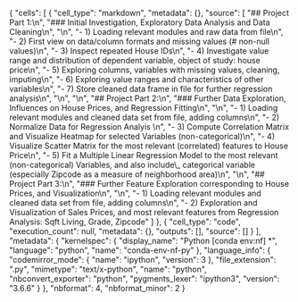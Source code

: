 {
 "cells": [
  {
   "cell_type": "markdown",
   "metadata": {},
   "source": [
    "## Project Part 1:\n",
    "### Initial Investigation, Exploratory Data Analysis and Data Cleaning\n",
    "\n",
    "- 1) Loading relevant modules and raw data from file\n",
    "- 2) First view on data/column formats and missing values (# non-null values)\n",
    "- 3) Inspect repeated House IDs\n",
    "- 4) Investigate value range and distribution of dependent variable, object of study: house price\n",
    "- 5) Exploring columns, variables with missing values, cleaning, imputing\n",
    "- 6) Exploring value ranges and characteristics of other variables\n",
    "- 7) Store cleaned data frame in file for further regression analysis\n",
    "\n",
    "\n",
    "## Project Part 2:\n",
    "### Further Data Exploration, Influences on House Prices, and Regression Fitting\n",
    "\n",
    "- 1) Loading relevant modules and cleaned data set from file, adding columns\n",
    "- 2) Normalize Data for Regression Analyis \n",
    "- 3) Compute Correlation Matrix and Visualize Heatmap for selected Variables (non-categorical)\n",
    "- 4) Visualize Scatter Matrix for the most relevant (correlated) features to House Price\n",
    "- 5) Fit a Multiple Linear Regression Model to the most relevant (non-categorical) Variables, and also include\\_ categorical variable (especially Zipcode as a measure of neighborhood area)\n",
    "\n",
    "## Project Part 3:\n",
    "### Further Feature Exploration corresponding to House Prices, and Visualization\n",
    "\n",
    "- 1) Loading relevant modules and cleaned data set from file, adding columns\n",
    "- 2) Exploration and Visualization of Sales Prices, and most relevant features from Regression Analysis: Sqft Living, Grade, Zipcode"
   ]
  },
  {
   "cell_type": "code",
   "execution_count": null,
   "metadata": {},
   "outputs": [],
   "source": []
  }
 ],
 "metadata": {
  "kernelspec": {
   "display_name": "Python [conda env:nf] *",
   "language": "python",
   "name": "conda-env-nf-py"
  },
  "language_info": {
   "codemirror_mode": {
    "name": "ipython",
    "version": 3
   },
   "file_extension": ".py",
   "mimetype": "text/x-python",
   "name": "python",
   "nbconvert_exporter": "python",
   "pygments_lexer": "ipython3",
   "version": "3.6.6"
  }
 },
 "nbformat": 4,
 "nbformat_minor": 2
}
